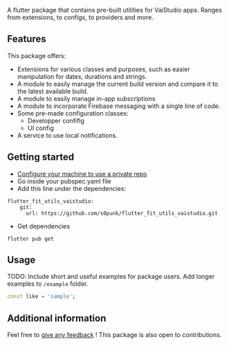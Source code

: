 A flutter package that contains pre-built utilities for VaiStudio apps. Ranges from extensions, to configs, to providers
and more.

## Features

This package offers:
- Extensions for various classes and purposes, such as easier manipulation for dates, durations and strings.
- A module to easily manage the current build version and compare it to the latest available build.
- A module to easily manage in-app subscriptions
- A module to incorporate Firebase messaging with a single line of code.
- Some pre-made configuration classes:
    - Developper confiflg
    - UI config
- A service to use local notifications.

## Getting started

- [Configure your machine to use a private repo](https://medium.com/@sivadevd01/using-a-private-git-repo-as-a-dependency-in-flutter-7b8429c7c566)
- Go inside your pubspec.yaml file
- Add this line under the dependencies:
```
flutter_fit_utils_vaistudio:
    git:
      url: https://github.com/s0punk/flutter_fit_utils_vaistudio.git
```
- Get dependencies
```
flutter pub get
```

## Usage

TODO: Include short and useful examples for package users. Add longer examples
to `/example` folder.

```dart
const like = 'sample';
```

## Additional information

Feel free to [give any feedback](https://github.com/s0punk/flutter_fit_utils_vaistudio/issues) ! This package is also open to contributions.
